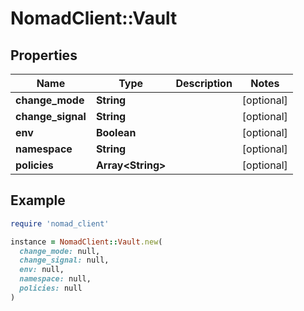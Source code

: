 # NomadClient::Vault

## Properties

| Name | Type | Description | Notes |
| ---- | ---- | ----------- | ----- |
| **change_mode** | **String** |  | [optional] |
| **change_signal** | **String** |  | [optional] |
| **env** | **Boolean** |  | [optional] |
| **namespace** | **String** |  | [optional] |
| **policies** | **Array&lt;String&gt;** |  | [optional] |

## Example

```ruby
require 'nomad_client'

instance = NomadClient::Vault.new(
  change_mode: null,
  change_signal: null,
  env: null,
  namespace: null,
  policies: null
)
```

